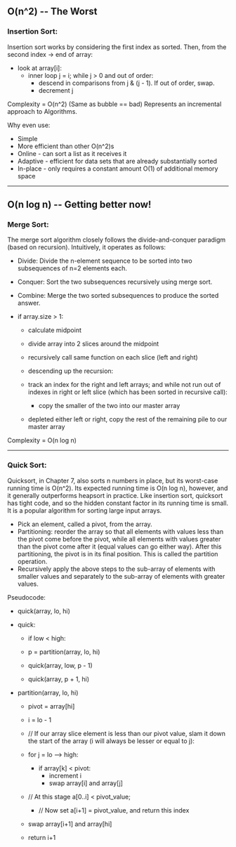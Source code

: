 ## O(n^2) -- The Worst
### Insertion Sort:

Insertion sort works by considering the first index as sorted. Then, from the second index -> end of array:

+ look at array[i]:
	+ inner loop j = i; while j > 0 and out of order:
		+ descend in comparisons from j & (j - 1). If out of order, swap.
		+ decrement j

Complexity = O(n^2) (Same as bubble == bad)
Represents an incremental approach to Algorithms.

Why even use:

+ Simple
+ More efficient than other O(n^2)s
+ Online - can sort a list as it receives it
+ Adaptive - efficient for data sets that are already substantially sorted
+ In-place - only requires a constant amount O(1) of additional memory space

- - -

## O(n log n) -- Getting better now!
### Merge Sort:

The merge sort algorithm closely follows the divide-and-conquer paradigm (based on recursion). Intuitively, it operates as follows:

+ Divide: Divide the n-element sequence to be sorted into two subsequences of n=2 elements each.
+ Conquer: Sort the two subsequences recursively using merge sort.
+ Combine: Merge the two sorted subsequences to produce the sorted answer.

+ if array.size > 1:
	+ calculate midpoint
	+ divide array into 2 slices around the midpoint
	+ recursively call same function on each slice (left and right)
	
	+ descending up the recursion:
	+ track an index for the right and left arrays; and while not run out of indexes in right or left slice (which has been sorted in recursive call):
		+ copy the smaller of the two into our master array
	+ depleted either left or right, copy the rest of the remaining pile to our master array

Complexity = O(n log n)

- - -

### Quick Sort:

Quicksort, in Chapter 7, also sorts n numbers in place, but its worst-case running time is O(n^2). Its expected running time is O(n log n), however, and it generally outperforms heapsort in practice. Like insertion sort, quicksort has tight code, and so the hidden constant factor in its running time is small. It is a popular algorithm for sorting large input arrays.

+ Pick an element, called a pivot, from the array.
+ Partitioning: reorder the array so that all elements with values less than the pivot come before the pivot, while all elements with values greater than the pivot come after it (equal values can go either way). After this partitioning, the pivot is in its final position. This is called the partition operation.
+ Recursively apply the above steps to the sub-array of elements with smaller values and separately to the sub-array of elements with greater values.

Pseudocode:

+ quick(array, lo, hi)
+ quick:
	+ if low < high:

	+ p = partition(array, lo, hi)
	+ quick(array, low, p - 1)
	+ quick(array, p + 1, hi)

+ partition(array, lo, hi)

	+ pivot = array[hi]
	+ i = lo - 1

	+ // If our array slice element is less than our pivot value, slam it down the start of the array (i will always be lesser or equal to j):
	+ for j = lo --> high:
		+ if array[k] < pivot:
			+ increment i
			+ swap array[i] and array[j]

	+ // At this stage a[0..i] < pivot_value;
        + // Now set a[i+1] = pivot_value, and return this index
	+ swap array[i+1] and array[hi]
	+ return i+1
